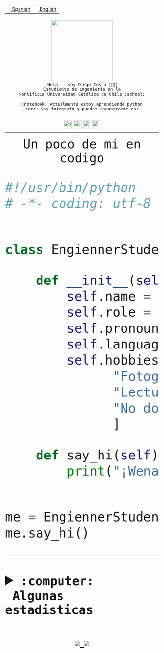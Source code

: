 <table border="0"  align="right">
 <tr><td><a href="README.md"><img src="https://upload.wikimedia.org/wikipedia/commons/thumb/8/89/Bandera_de_Espa%C3%B1a.svg/1200px-Bandera_de_Espa%C3%B1a.svg.png" height="10"> Spanish</a></td>
 <td><a href="README.en.md"><img src="https://upload.wikimedia.org/wikipedia/commons/a/a4/Flag_of_the_United_States.svg" height="10"> English</a></td></tr>
</table><br><br><br>


<p align="center">
  <img src="https://github.com/diegocostares/diegocostares/blob/main/Images/aaa2.gif?raw=true" width="200px">
  <br><samp>
    Hola <img src="https://media.giphy.com/media/hvRJCLFzcasrR4ia7z/giphy.gif" width="16px"> soy Diego Costa 👨🏻‍💻<br>
    Estudiante de ingeniería en la <br>
    Pontificia Universidad Católica de Chile :school:<br>
  <br>
    :notebook: Actualmente estoy aprendiendo python <br>
    :art: Soy fotografo y puedes encontrarme en: <br>
  <br></samp>
  
</p>

<p align="center">
   <a href="https://instagram.com/diegocosta_no" target="blank">
    <img 
    align="center" src="https://cdn.jsdelivr.net/npm/simple-icons@3.0.1/icons/instagram.svg" alt="instagram" height="25px" width="25px" />
  </a>
  <a style="border: 3px solid; color: white;"href="https://t.me/diegocosta_no" target="blank">
  <img
  align="center" alt="Telegram" width="25px" src="https://icons-for-free.com/iconfiles/png/512/Telegram-1324888767380505522.png" />
</a>
<a href="https://api.whatsapp.com/send?phone=56971897835&text=Hola!" target="blank">
  <img
  align="center" alt="wtsp" width="25px" src="https://img.icons8.com/pastel-glyph/2x/whatsapp--v2.png" />
</a>
<a href="https://www.linkedin.com/in/diego-costa-786249213/" target="blank">
  <img
  align="center" alt="wtsp" width="25px" src="https://img.icons8.com/metro/452/linkedin.png" />
</a>

  </a>
</p>

---


<p align="center"><font size="25"><samp>Un poco de mi en codigo</samp></front></p>


```python
#!/usr/bin/python
# -*- coding: utf-8 -*-


class EngiennerStudent:

    def __init__(self):
        self.name = "Diego Costa"
        self.role = "Estudiante"
        self.pronouns = "he/him"
        self.language_spoken = ["es_CL", "en_US"]
        self.hobbies = [
              "Fotografia",
              "Lectura",
              "No dormir",
              ]

    def say_hi(self):
        print("¡Wena mundo!")


me = EngiennerStudent()
me.say_hi()
```
---
<details>
  <summary><b><samp>:computer: &nbsp;Algunas estadisticas</samp></b></summary>
  <br/></p>

<!--START_SECTION:waka-->
![Code Time](http://img.shields.io/badge/Code%20Time-287%20hrs%2042%20mins-blue)

**Soy nocturno 🦉** 

```text
🌞 Mañana     0 commits      ░░░░░░░░░░░░░░░░░░░░░░░░░   0.0% 
🌆 Día        37 commits     ████████░░░░░░░░░░░░░░░░░   32.46% 
🌃 Tarde      28 commits     ██████░░░░░░░░░░░░░░░░░░░   24.56% 
🌙 Noche      49 commits     ██████████░░░░░░░░░░░░░░░   42.98%

```
📅 **Soy más productivo los Miércoles** 

```text
Lunes        1 commits      ░░░░░░░░░░░░░░░░░░░░░░░░░   0.88% 
Martes       1 commits      ░░░░░░░░░░░░░░░░░░░░░░░░░   0.88% 
Miércoles    77 commits     █████████████████░░░░░░░░   67.54% 
Jueves       2 commits      ░░░░░░░░░░░░░░░░░░░░░░░░░   1.75% 
Viernes      1 commits      ░░░░░░░░░░░░░░░░░░░░░░░░░   0.88% 
Sábado       16 commits     ███░░░░░░░░░░░░░░░░░░░░░░   14.04% 
Domingo      16 commits     ███░░░░░░░░░░░░░░░░░░░░░░   14.04%

```


📊 **Esta semana me dediqué a** 

```text
🐱‍💻 Proyectos: 
Ing_Software             5 hrs 41 mins       ████████░░░░░░░░░░░░░░░░░   34.51% 
Unknown Project          4 hrs 43 mins       ███████░░░░░░░░░░░░░░░░░░   28.65% 
T0                       4 hrs 37 mins       ███████░░░░░░░░░░░░░░░░░░   28.09% 
T0-2020-2-DquezadaO      1 hr 20 mins        ██░░░░░░░░░░░░░░░░░░░░░░░   8.16% 
G74_BDD                  5 mins              ░░░░░░░░░░░░░░░░░░░░░░░░░   0.59%

```


 Last Updated on 27/03/2022 14:20:36 UTC
<!--END_SECTION:waka-->
  
  

 <p align="center"> <img src="https://github-readme-stats.vercel.app/api?username=diegocostares&show_icons=true&theme=ayu-mirage" alt="abhisheknaiidu" /></p>
 
</details>

<p align=center>
  <a href="https://github.com/diegocostares">
    <img src="https://badges.pufler.dev/visits/diegocostares/diegocostares?style=flat-square&color=black&logo=github">
  </a>
  <a href="https://github.com/diegocostares?tab=repositories">
    <img src="https://badges.pufler.dev/repos/diegocostares?style=flat-square&color=black&logo=github">
  </a>
</p>

